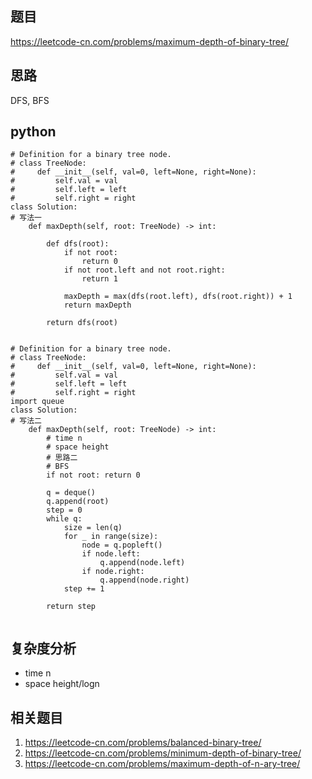 ## 题目
https://leetcode-cn.com/problems/maximum-depth-of-binary-tree/

## 思路
DFS, BFS

## python
```python3
# Definition for a binary tree node.
# class TreeNode:
#     def __init__(self, val=0, left=None, right=None):
#         self.val = val
#         self.left = left
#         self.right = right
class Solution:
# 写法一
    def maxDepth(self, root: TreeNode) -> int:

        def dfs(root):
            if not root: 
                return 0
            if not root.left and not root.right:
                return 1
            
            maxDepth = max(dfs(root.left), dfs(root.right)) + 1
            return maxDepth
        
        return dfs(root)


# Definition for a binary tree node.
# class TreeNode:
#     def __init__(self, val=0, left=None, right=None):
#         self.val = val
#         self.left = left
#         self.right = right
import queue
class Solution:
# 写法二
    def maxDepth(self, root: TreeNode) -> int:
        # time n
        # space height
        # 思路二
        # BFS
        if not root: return 0

        q = deque()
        q.append(root)
        step = 0
        while q:
            size = len(q)
            for _ in range(size):
                node = q.popleft()
                if node.left:
                    q.append(node.left)
                if node.right:
                    q.append(node.right)
            step += 1

        return step
        
```

## 复杂度分析
* time n
* space height/logn

## 相关题目
1. https://leetcode-cn.com/problems/balanced-binary-tree/
2. https://leetcode-cn.com/problems/minimum-depth-of-binary-tree/
3. https://leetcode-cn.com/problems/maximum-depth-of-n-ary-tree/
